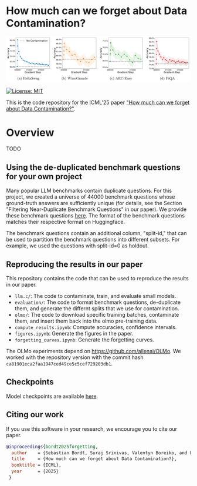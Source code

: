 # How much can we forget about Data Contamination? 

<p align="center">
  <img src="images/landing.png" width="800" alt=""/>
</p>

[![License: MIT](https://img.shields.io/badge/License-MIT-blue.svg?color=g&style=plastic)](https://opensource.org/licenses/MIT)

This is the code repository for the ICML'25 paper ["How much can we forget about Data Contamination?"](https://arxiv.org/abs/2410.03249).     

# Overview

TODO

## Using the de-duplicated benchmark questions for your own project

Many popular LLM benchmarks contain duplicate questions. For this project, we created a universe of 44000 benchmark questions whose ground-truth answers are sufficiently unique (for details, see the Section "Filtering Near-Duplicate Benchmark Questions" in our paper). We provide these benchmark questions [here](https://drive.google.com/drive/folders/1HN1G4ymhzkJw5VTra5wyYv_USYOaeEms?usp=drive_link). The format of the benchmark questions matches their respective format on Huggingface. 

The benchmark questions contain an additional column, "split-id," that can be used to partition the benchmark questions into different subsets. For example, we used the questions with split-id=0 as holdout. 

## Reproducing the results in our paper

This repository contains the code that can be used to reproduce the results in our paper.

- ```llm.c/```: The code to contaminate, train, and evaluate small models.
- ```evaluation/```: The code to format benchmark questions, de-duplicate them, and generate the differnt splits that we use for contamination.
- ```olmo/```: The code to download specific training batches, contaminate them, and insert them back into the olmo pre-training data.
- ```compute_results.ipynb```: Compute accuracies, confidence intervals.
- ```figures.ipynb```: Generate the figures in the paper.
- ```forgetting_curves.ipynb```: Generate the forgetting curves.

The OLMo experiments depend on https://github.com/allenai/OLMo. We worked with the repository version with the commit hash ```ca81901eca2faa1947ced49ce5c5cef729203db1```.

## Checkpoints

Model checkpoints are available [here](https://drive.google.com/drive/folders/19fERdR4bmfDmNqkdYass21Jd7ccf9XN3?usp=sharing).

## Citing our work

If you use this software in your research, we encourage you to cite our paper.

```bib
@inproceedings{bordt2025forgetting,
  author    = {Sebastian Bordt, Suraj Srinivas, Valentyn Boreiko, and Ulrike von Luxburg},
  title     = {How much can we forget about Data Contamination?},
  booktitle = {ICML},
  year      = {2025}
 }
```
